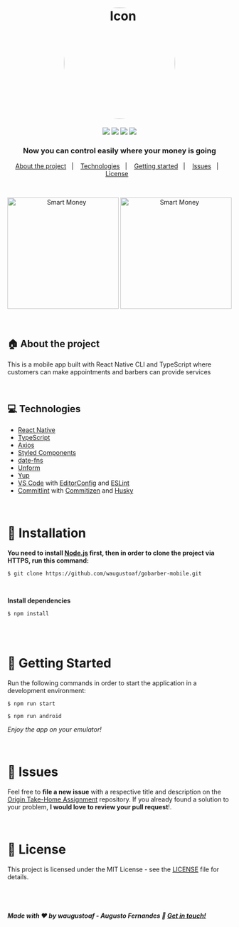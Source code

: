 <h1 align="center">
  <img src="https://i.imgur.com/Hep7eP3.png" style="border-radius: 125px" alt="Icon" width="250px">
</h1>
<p align="center">
	<img src="https://img.shields.io/github/languages/top/waugustoaf/gobarber-mobile?style=flat-square&logo=appveyor" />
	<img src="https://img.shields.io/github/repo-size/waugustoaf/gobarber-mobile?style=flat-square&logo=appveyor" />
	<img src="https://img.shields.io/github/last-commit/waugustoaf/gobarber-mobile?style=flat-square&logo=appveyor" />
	<img src="https://img.shields.io/github/license/waugustoaf/gobarber-mobile?logo=appveyor&style=flat-square" />
</p>


<h3 align="center">
  Now you can control easily where your money is going
</h3>


<p align="center">
  <a href="#house-about-the-project">About the project</a>&nbsp;&nbsp;&nbsp;|&nbsp;&nbsp;&nbsp;
  <a href="#computer-technologies">Technologies</a>&nbsp;&nbsp;&nbsp;|&nbsp;&nbsp;&nbsp;
  <a href="#construction_worker-installation">Getting started</a>&nbsp;&nbsp;&nbsp;|&nbsp;&nbsp;&nbsp;
  <a href="#bug-issues">Issues</a>&nbsp;&nbsp;&nbsp;|&nbsp;&nbsp;&nbsp;
  <a href="#page_with_curl-license">License</a>&nbsp;&nbsp;&nbsp;
</p>

<br>

<p align="center">
	<img src="https://i.imgur.com/jhHWe6X.png" width="250px" alt="Smart Money">
	<img src="https://i.imgur.com/RJGuX5a.png" width="250px" alt="Smart Money">
</p>

<br>


## :house: About the project

This is a mobile app built with React Native CLI and TypeScript where customers can make appointments and barbers can provide services

<br>

## :computer: Technologies

- [React Native](https://reactnative.dev/)
- [TypeScript](https://www.typescriptlang.org/)
- [Axios](https://github.com/axios/axios)
- [Styled Components](https://styled-components.com/)
- [date-fns](https://date-fns.org/)
- [Unform](https://unform.dev/)
- [Yup](https://github.com/jquense/yup)
- [VS Code][vc] with [EditorConfig][vceditconfig] and [ESLint][vceslint]
- [Commitlint][cl] with [Commitizen][cz] and [Husky][husky]


<br>

# :construction_worker: Installation

**You need to install [Node.js](https://nodejs.org/en/download/) first, then in order to clone the project via HTTPS, run this command:**

```$ git clone https://github.com/waugustoaf/gobarber-mobile.git```

<br>

**Install dependencies**

```$ npm install```

<br><br>

# :runner: Getting Started

Run the following commands in order to start the application in a development environment:

```$ npm run start```

```$ npm run android```

*Enjoy the app on your emulator!*

<br>


# :bug: Issues

Feel free to **file a new issue** with a respective title and description on the [Origin Take-Home Assignment](https://github.com/waugustoaf/gobarber-mobile/issues) repository. If you already found a solution to your problem, **I would love to review your pull request**!.

<br>


# :page_with_curl: License
This project is licensed under the MIT License - see the [LICENSE](https://github.com/waugustoaf/gobarber-mobile/blob/main/LICENSE) file for details.

<br>
<h1>

##### Made with ♥ by waugustoaf - Augusto Fernandes :wave: [Get in touch!](https://www.linkedin.com/in/waugustoaf/)


[vc]: https://code.visualstudio.com/
[vceditconfig]: https://marketplace.visualstudio.com/items?itemName=EditorConfig.EditorConfig
[vceslint]: https://marketplace.visualstudio.com/items?itemName=dbaeumer.vscode-eslint
[cl]: https://github.com/conventional-changelog/commitlint
[cz]: https://github.com/commitizen/cz-cli
[husky]: https://typicode.github.io/husky/#/